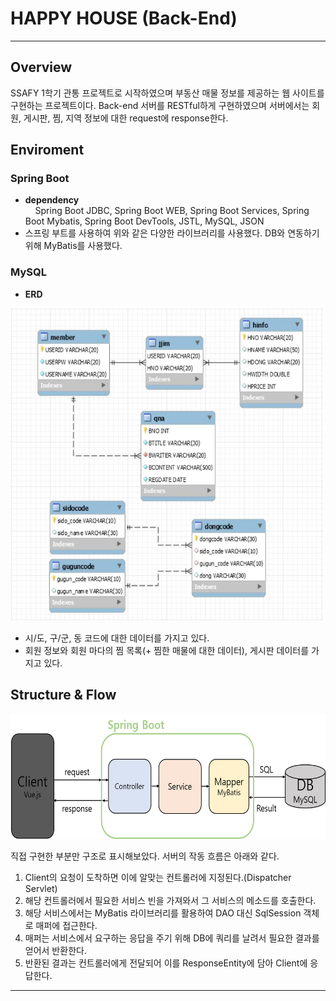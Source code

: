 # HAPPY HOUSE (Back-End)  

---  

## Overview
SSAFY 1학기 관통 프로젝트로 시작하였으며 부동산 매물 정보를 제공하는 웹 사이트를 구현하는 프로젝트이다.
Back-end 서버를 RESTful하게 구현하였으며 서버에서는 회원, 게시판, 찜, 지역 정보에 대한 request에 response한다.  

## Enviroment
### Spring Boot  
- __dependency__  
 &nbsp; &nbsp; Spring Boot JDBC, Spring Boot WEB, Spring Boot Services, Spring Boot Mybatis, Spring Boot DevTools, JSTL, MySQL, JSON
- 스프링 부트를 사용하여 위와 같은 다양한 라이브러리를 사용했다. DB와 연동하기 위해 MyBatis를 사용했다.  
### MySQL
- __ERD__  
<img src="https://github.com/jaeseok-go/HappyHouse_Back-end/blob/main/img/%EC%B5%9C%EC%A2%85%20ERD(%EC%82%AC%EC%A7%84).JPG" width="500" height="500">  
 
- 시/도, 구/군, 동 코드에 대한 데이터를 가지고 있다.
- 회원 정보와 회원 마다의 찜 목록(+ 찜한 매물에 대한 데이터), 게시판 데이터를 가지고 있다.

## Structure & Flow  
<img src="https://github.com/jaeseok-go/HappyHouse_Back-end/blob/main/img/%ED%94%84%EB%A1%9C%EC%A0%9D%ED%8A%B8%20%EA%B5%AC%EC%A1%B0.png" width="550" height="200">   

직접 구현한 부분만 구조로 표시해보았다. 서버의 작동 흐름은 아래와 같다.

1. Client의 요청이 도착하면 이에 알맞는 컨트롤러에 지정된다.(Dispatcher Servlet)   
2. 해당 컨트롤러에서 필요한 서비스 빈을 가져와서 그 서비스의 메소드를 호출한다.   
3. 해당 서비스에서는 MyBatis 라이브러리를 활용하여 DAO 대신 SqlSession 객체로 매퍼에 접근한다.    
4. 매퍼는 서비스에서 요구하는 응답을 주기 위해 DB에 쿼리를 날려서 필요한 결과를 얻어서 반환한다.    
5. 반환된 결과는 컨트롤러에게 전달되어 이를 ResponseEntity에 담아 Client에 응답한다.    
---
